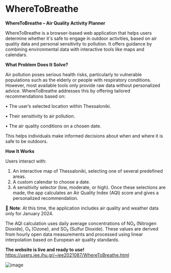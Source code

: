 # WhereToBreathe
**WhereToBreathe – Air Quality Activity Planner**

WhereToBreathe is a browser-based web application that helps users determine whether it's safe to engage in outdoor activities, based on air quality data and personal sensitivity to pollution. It offers guidance by combining environmental data with interactive tools like maps and calendars.


**What Problem Does It Solve?**

Air pollution poses serious health risks, particularly to vulnerable populations such as the elderly or people with respiratory conditions. However, most available tools only provide raw data without personalized advice. WhereToBreathe addresses this by offering tailored recommendations based on:

  • The user’s selected location within Thessaloniki.
  
  • Their sensitivity to air pollution.
  
  • The air quality conditions on a chosen date.
  
This helps individuals make informed decisions about when and where it is safe to be outdoors.


**How It Works**

Users interact with:
  1. An interactive map of Thessaloniki, selecting one of several predefined areas.
  2. A custom calendar to choose a date.
  3. A sensitivity selector (low, moderate, or high).
Once these selections are made, the app calculates an Air Quality Index (AQI) score and gives a personalized recommendation.



📌 **Note**: At this time, the application includes air quality and weather data only for January 2024.

The AQI calculation uses daily average concentrations of NO₂ (Nitrogen Dioxide), O₃ (Ozone), and SO₂ (Sulfur Dioxide). These values are derived from hourly open data measurements and processed using linear interpolation based on European air quality standards.

**The website is live and ready to use!**
https://users.iee.ihu.gr/~iee2021087/WhereToBreathe.html

![image](https://github.com/user-attachments/assets/62b0b1e3-0a85-424a-8da8-03dfd574ee08)


